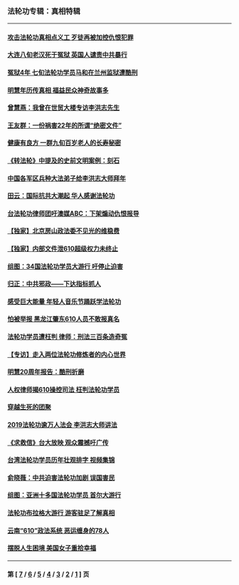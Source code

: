 ### 法轮功专辑：真相特辑
---
#### [攻击法轮功真相点义工 歹徒再被加控仇恨犯罪](../../pages/nf4389/n13601019.md?04180430) 
#### [大连八旬老汉死于冤狱 英国人谴责中共暴行](../../pages/nf4389/n13480118.md?04180430) 
#### [冤狱4年 七旬法轮功学员马和在兰州监狱遭酷刑](../../pages/nf4389/n13304688.md?04180430) 
#### [明慧年历传真相 福益民众神奇故事多](../../pages/nf4389/n13294545.md?04180430) 
#### [曾慧燕：我曾在世贸大楼专访李洪志先生](../../pages/nf4389/n12898729.md?04180430) 
#### [王友群：一份祸害22年的所谓“绝密文件”](../../pages/nf4389/n12871750.md?04180430) 
#### [健康有良方 一群九旬百岁老人的长寿秘密](../../pages/nf4389/n12847475.md?04180430) 
#### [《转法轮》中提及的史前文明案例：刻石](../../pages/nf4389/n12758577.md?04180430) 
#### [中国各军区兵种大法弟子给李洪志大师拜年](../../pages/nf4389/n12750047.md?04180430) 
#### [田云：国际抗共大潮起 华人感谢法轮功](../../pages/nf4389/n12357708.md?04180430) 
#### [台法轮功律师团吁澳媒ABC：下架煽动仇恨报导](../../pages/nf4389/n12279917.md?04180430) 
#### [【独家】北京房山政法委不见光的维稳费](../../pages/nf4389/n12031979.md?04180430) 
#### [【独家】内部文件泄610超级权力未终止](../../pages/nf4389/n12023895.md?04180430) 
#### [组图：34国法轮功学员大游行 吁停止迫害](../../pages/nf4389/n11492658.md?04180430) 
#### [归正：中共邪政——下达指标抓人](../../pages/nf4389/n11474770.md?04180430) 
#### [感受巨大能量 年轻人音乐节踊跃学法轮功](../../pages/nf4389/n11441981.md?04180430) 
#### [怕被举报 黑龙江肇东610人员不敢报真名](../../pages/nf4389/n11436499.md?04180430) 
#### [法轮功学员遭枉判 律师：刑法三百条造奇冤](../../pages/nf4389/n11433943.md?04180430) 
#### [【专访】走入两位法轮功修炼者的内心世界](../../pages/nf4389/n11415623.md?04180430) 
#### [明慧20周年报告：酷刑折磨](../../pages/nf4389/n11387954.md?04180430) 
#### [人权律师揭610操控司法 枉判法轮功学员](../../pages/nf4389/n11313370.md?04180430) 
#### [穿越生死的团聚](../../pages/nf4389/n11258922.md?04180430) 
#### [2019法轮功逾万人法会 李洪志大师讲法](../../pages/nf4389/n11265303.md?04180430) 
#### [《求救信》台大放映 观众震撼吁广传](../../pages/nf4389/n10922251.md?04180430) 
#### [台湾法轮功学员历年壮观排字 视频集锦](../../pages/nf4389/n10878789.md?04180430) 
#### [俞晓薇：中共迫害法轮功加剧 误国害民](../../pages/nf4389/n10859260.md?04180430) 
#### [组图：亚洲十多国法轮功学员 首尔大游行](../../pages/nf4389/n10781149.md?04180430) 
#### [法轮功布拉格大游行 游客驻足了解真相](../../pages/nf4389/n10749360.md?04180430) 
#### [云南“610”政法系统 恶运缠身的78人](../../pages/nf4389/n10747534.md?04180430) 
#### [摆脱人生困境 美国女子重拾幸福](../../pages/nf4389/n10688678.md?04180430) 

---
#### 第 [ [7](./7.md?04180430) / [6](./6.md?04180430) / [5](./5.md?04180430) / [4](./4.md?04180430) / [3](./3.md?04180430) / [2](./2.md?04180430) / [1](./1.md?04180430) ] 页
